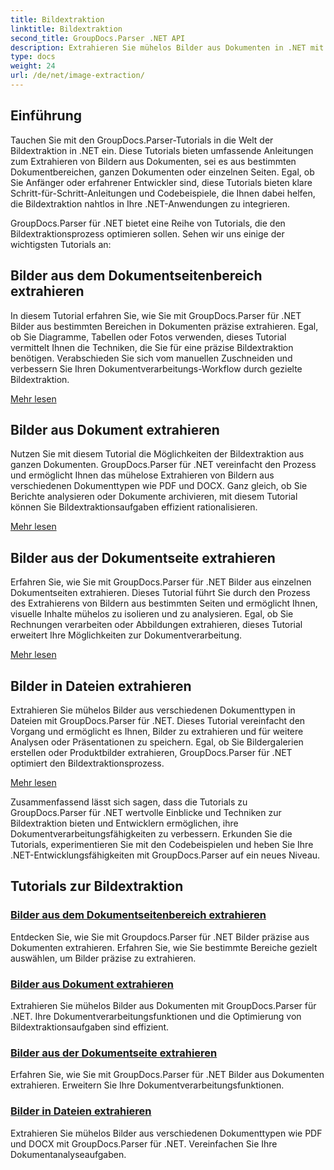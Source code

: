```yaml
---
title: Bildextraktion
linktitle: Bildextraktion
second_title: GroupDocs.Parser .NET API
description: Extrahieren Sie mühelos Bilder aus Dokumenten in .NET mit GroupDocs.Parser. Verbessern Sie Ihre Dokumentverarbeitungsfunktionen mit präzisen Bildextraktionstechniken.
type: docs
weight: 24
url: /de/net/image-extraction/
---
```

## Einführung

Tauchen Sie mit den GroupDocs.Parser-Tutorials in die Welt der Bildextraktion in .NET ein. Diese Tutorials bieten umfassende Anleitungen zum Extrahieren von Bildern aus Dokumenten, sei es aus bestimmten Dokumentbereichen, ganzen Dokumenten oder einzelnen Seiten. Egal, ob Sie Anfänger oder erfahrener Entwickler sind, diese Tutorials bieten klare Schritt-für-Schritt-Anleitungen und Codebeispiele, die Ihnen dabei helfen, die Bildextraktion nahtlos in Ihre .NET-Anwendungen zu integrieren.

GroupDocs.Parser für .NET bietet eine Reihe von Tutorials, die den Bildextraktionsprozess optimieren sollen. Sehen wir uns einige der wichtigsten Tutorials an:

## Bilder aus dem Dokumentseitenbereich extrahieren
In diesem Tutorial erfahren Sie, wie Sie mit GroupDocs.Parser für .NET Bilder aus bestimmten Bereichen in Dokumenten präzise extrahieren. Egal, ob Sie Diagramme, Tabellen oder Fotos verwenden, dieses Tutorial vermittelt Ihnen die Techniken, die Sie für eine präzise Bildextraktion benötigen. Verabschieden Sie sich vom manuellen Zuschneiden und verbessern Sie Ihren Dokumentverarbeitungs-Workflow durch gezielte Bildextraktion.

[Mehr lesen](./extract-images-from-document-page-area/)

## Bilder aus Dokument extrahieren
Nutzen Sie mit diesem Tutorial die Möglichkeiten der Bildextraktion aus ganzen Dokumenten. GroupDocs.Parser für .NET vereinfacht den Prozess und ermöglicht Ihnen das mühelose Extrahieren von Bildern aus verschiedenen Dokumenttypen wie PDF und DOCX. Ganz gleich, ob Sie Berichte analysieren oder Dokumente archivieren, mit diesem Tutorial können Sie Bildextraktionsaufgaben effizient rationalisieren.

[Mehr lesen](./extract-images-from-document/)

## Bilder aus der Dokumentseite extrahieren
Erfahren Sie, wie Sie mit GroupDocs.Parser für .NET Bilder aus einzelnen Dokumentseiten extrahieren. Dieses Tutorial führt Sie durch den Prozess des Extrahierens von Bildern aus bestimmten Seiten und ermöglicht Ihnen, visuelle Inhalte mühelos zu isolieren und zu analysieren. Egal, ob Sie Rechnungen verarbeiten oder Abbildungen extrahieren, dieses Tutorial erweitert Ihre Möglichkeiten zur Dokumentverarbeitung.

[Mehr lesen](./extract-images-from-document-page/)

## Bilder in Dateien extrahieren
Extrahieren Sie mühelos Bilder aus verschiedenen Dokumenttypen in Dateien mit GroupDocs.Parser für .NET. Dieses Tutorial vereinfacht den Vorgang und ermöglicht es Ihnen, Bilder zu extrahieren und für weitere Analysen oder Präsentationen zu speichern. Egal, ob Sie Bildergalerien erstellen oder Produktbilder extrahieren, GroupDocs.Parser für .NET optimiert den Bildextraktionsprozess.

[Mehr lesen](./extract-images-to-files/)

Zusammenfassend lässt sich sagen, dass die Tutorials zu GroupDocs.Parser für .NET wertvolle Einblicke und Techniken zur Bildextraktion bieten und Entwicklern ermöglichen, ihre Dokumentverarbeitungsfähigkeiten zu verbessern. Erkunden Sie die Tutorials, experimentieren Sie mit den Codebeispielen und heben Sie Ihre .NET-Entwicklungsfähigkeiten mit GroupDocs.Parser auf ein neues Niveau.
## Tutorials zur Bildextraktion
### [Bilder aus dem Dokumentseitenbereich extrahieren](./extract-images-from-document-page-area/)
Entdecken Sie, wie Sie mit Groupdocs.Parser für .NET Bilder präzise aus Dokumenten extrahieren. Erfahren Sie, wie Sie bestimmte Bereiche gezielt auswählen, um Bilder präzise zu extrahieren.
### [Bilder aus Dokument extrahieren](./extract-images-from-document/)
Extrahieren Sie mühelos Bilder aus Dokumenten mit GroupDocs.Parser für .NET. Ihre Dokumentverarbeitungsfunktionen und die Optimierung von Bildextraktionsaufgaben sind effizient.
### [Bilder aus der Dokumentseite extrahieren](./extract-images-from-document-page/)
Erfahren Sie, wie Sie mit GroupDocs.Parser für .NET Bilder aus Dokumenten extrahieren. Erweitern Sie Ihre Dokumentverarbeitungsfunktionen.
### [Bilder in Dateien extrahieren](./extract-images-to-files/)
Extrahieren Sie mühelos Bilder aus verschiedenen Dokumenttypen wie PDF und DOCX mit GroupDocs.Parser für .NET. Vereinfachen Sie Ihre Dokumentanalyseaufgaben.